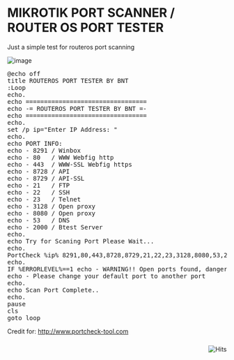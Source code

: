 # MIKROTIK PORT SCANNER / ROUTER OS PORT TESTER
Just a simple test for routeros port scanning

![image](https://user-images.githubusercontent.com/42666125/111259079-d42a9c00-8650-11eb-8f48-6385aad0d1ab.png)

<pre>
@echo off
title ROUTEROS PORT TESTER BY BNT
:Loop 
echo.
echo =================================
echo -= ROUTEROS PORT TESTER BY BNT =-
echo =================================
echo.
set /p ip="Enter IP Address: "
echo.
echo PORT INFO:
echo - 8291 / Winbox
echo - 80   / WWW Webfig http
echo - 443  / WWW-SSL Webfig https
echo - 8728 / API
echo - 8729 / API-SSL
echo - 21   / FTP
echo - 22   / SSH
echo - 23   / Telnet
echo - 3128 / Open proxy
echo - 8080 / Open proxy
echo - 53   / DNS
echo - 2000 / Btest Server
echo.
echo Try for Scaning Port Please Wait...
echo.
PortCheck %ip% 8291,80,443,8728,8729,21,22,23,3128,8080,53,2000
echo.
IF %ERRORLEVEL%==1 echo - WARNING!! Open ports found, danger from attack!
echo - Please change your default port to another port
echo. 
echo Scan Port Complete..
echo.
pause
cls
goto loop
</pre>

Credit for: http://www.portcheck-tool.com

<img style="float:right; padding-top:10px" src="https://hits.seeyoufarm.com/api/count/incr/badge.svg?url=https%3A%2F%2Fbuananetpbun.github.io%2F&count_bg=%23C83D3D&title_bg=%23555555&icon=&icon_color=%23E7E7E7&title=hits&edge_flat=false" alt="Hits"/>
